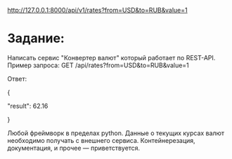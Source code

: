 http://127.0.0.1:8000/api/v1/rates?from=USD&to=RUB&value=1

# Задание:

Написать сервис "Конвертер валют" который работает по REST-API.
Пример запроса:
GET /api/rates?from=USD&to=RUB&value=1

Ответ:

{

"result": 62.16

}

Любой фреймворк в пределах python.
Данные о текущих курсах валют необходимо получать с внешнего сервиса.
Контейнерезация, документация, и прочее — приветствуется.